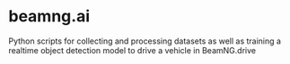 # beamng.ai
Python scripts for collecting and processing datasets as well as training a realtime object detection model to drive a vehicle in BeamNG.drive
